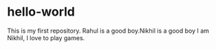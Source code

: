 # hello-world
This is my first repository.
Rahul is a good boy.Nikhil is a good boy
I am Nikhil, I love to play games.
